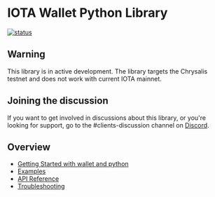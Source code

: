 # IOTA Wallet Python Library

[![status](https://img.shields.io/badge/Status-Alpha-yellow.svg)](https://github.com/iotaledger/wallet.rs)

## Warning
This library is in active development. The library targets the Chrysalis testnet and does not work with current IOTA mainnet.

## Joining the discussion
If you want to get involved in discussions about this library, or you're looking for support, go to the #clients-discussion channel on [Discord](https://discord.iota.org).

## Overview

- [Getting Started with wallet and python](./getting_started.md)
- [Examples](./examples.md)
- [API Reference](./api_reference.md)
- [Troubleshooting](./troubleshooting.md)
